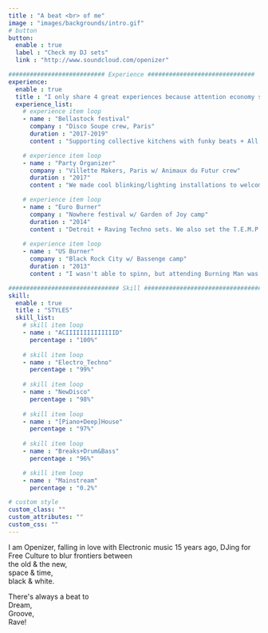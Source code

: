 ```yaml
---
title : "A beat <br> of me"
image : "images/backgrounds/intro.gif"
# button
button:
  enable : true
  label : "Check my DJ sets"
  link : "http://www.soundcloud.com/openizer"

########################### Experience ##############################
experience:
  enable : true
  title : "I only share 4 great experiences because attention economy sucks your brain."
  experience_list:
    # experience item loop
    - name : "Bellastock festival"
      company : "Disco Soupe crew, Paris"
      duration : "2017-2019"
      content : "Supporting collective kitchens with funky beats + All Night Partying"

    # experience item loop
    - name : "Party Organizer"
      company : "Villette Makers, Paris w/ Animaux du Futur crew"
      duration : "2017"
      content : "We made cool blinking/lighting installations to welcome 200 peeps in the Fablab."

    # experience item loop
    - name : "Euro Burner"
      company : "Nowhere festival w/ Garden of Joy camp"
      duration : "2014"
      content : "Detroit + Raving Techno sets. We also set the T.E.M.P.L.E, a bizarre interactive installation."
      
    # experience item loop
    - name : "US Burner"
      company : "Black Rock City w/ Bassenge camp"
      duration : "2013"
      content : "I wasn't able to spinn, but attending Burning Man was brilliant. I highly recommend it to all human creatures."

############################### Skill #################################
skill:
  enable : true
  title : "STYLES"
  skill_list:
    # skill item loop
    - name : "ACIIIIIIIIIIIIIID"
      percentage : "100%"
      
    # skill item loop
    - name : "Electro_Techno"
      percentage : "99%"
      
    # skill item loop
    - name : "NewDisco"
      percentage : "98%"
      
    # skill item loop
    - name : "[Piano+Deep]House"
      percentage : "97%"
    
    # skill item loop
    - name : "Breaks+Drum&Bass"
      percentage : "96%"

    # skill item loop
    - name : "Mainstream"
      percentage : "0.2%"

# custom style
custom_class: "" 
custom_attributes: "" 
custom_css: ""
---
```

I am Openizer, falling in love with Electronic music 15 years ago, DJing for Free Culture to blur frontiers between<br>
the old & the new,<br> 
space & time,<br>
black & white.


There's always a beat to<br> 
Dream,<br> 
Groove,<br>
Rave!
